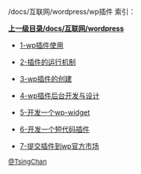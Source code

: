 /docs/互联网/wordpress/wp插件 索引：


**[上一级目录/docs/互联网/wordpress](/docs/互联网/wordpress/index.md)**

- [1-wp插件使用](/docs/互联网/wordpress/wp插件/1-wp插件使用.md)

- [2-插件的运行机制](/docs/互联网/wordpress/wp插件/2-插件的运行机制.md)

- [3-wp插件的创建](/docs/互联网/wordpress/wp插件/3-wp插件的创建.md)

- [4-wp插件后台开发与设计](/docs/互联网/wordpress/wp插件/4-wp插件后台开发与设计.md)

- [5-开发一个wp-widget](/docs/互联网/wordpress/wp插件/5-开发一个wp-widget.md)

- [6-开发一个短代码插件](/docs/互联网/wordpress/wp插件/6-开发一个短代码插件.md)

- [7-提交插件到wp官方市场](/docs/互联网/wordpress/wp插件/7-提交插件到wp官方市场.md)


<font size=2 color='grey'> [@TsingChan](https://github.com/tsingchan) </font>